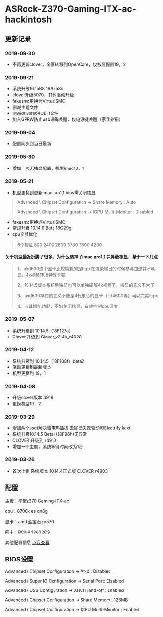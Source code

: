 
# ASRock-Z370-Gaming-ITX-ac-hackintosh

## 更新记录

###  2019-09-30
* 不再更新clover，全面转移到OpenCore，仅核显配置19，2

###  2019-09-21
* 系统升级10.15B8 19A558d
* clover升级5070，其他驱动升级
* fakesmc更换为VirtualSMC
* 删减主题文件
* 删减drivers64UEFI文件
* 加入GPRW防止usb设备唤醒，仅电源键唤醒（家里养猫）

###  2019-09-04
* 配置同步到当日最新

###  2019-05-30
* 增加一套无独显配置，机型imac18，1

###  2019-05-21
* 机型更换到更新imac pro1,1 bios需关闭核显

> Advanced \ Chipset Configuration → Share Memory : Auto
> 
> Advanced \ Chipset Configuration → IGPU Multi-Monitor : Disabled
> 

* fakesmc更换成VirtualSMC
* 常规升级 10.14.6 Beta 18G29g
* cpu变频优化 
> 6个档位 800 2400 2800 3700 3800 4200

#### 关于机型最近折腾了很多，为什么选择了imac pro1,1 并屏蔽核显，基于一下几点

> 1、uhd630这个显卡比较尴尬的是fcpx在渲染输出的时候参与加速并不明显、4k视频转场特效卡顿
> 
> 2、10.14.5版本系统后独显也可以单独硬解4k视频了，核显的意义不大了
> 
> 3、uhd630存在的意义不像是4代核心的显卡（hd4600等）可以完美fcpx
> 
> 4、与其增加功耗，不如关闭核显，有效控制cpu温度
> 

###  2019-05-07
* 系统升级到 10.14.5（18F127a）
* Clover 升级到 Clover_v2.4k_r4928

###  2019-04-12
* 系统升级到 10.14.5（18F108f）beta2
* 驱动更新到最新版本
* 机型更换到 19，1

### 2019-04-08
* 升级clover版本 4919
* 更换机型19，2

### 2019-03-29 
* 增加两个ssdt解决雷电热插拔 去除已失效驱动IOElectrify.kext
* 系统升级10.14.5 Beta1 (18F96h)无异常
* CLOVER 升级到 r4910
* 增加一个主题，系统等待时间改为1秒

### 2019-03-26 
* 首次上传 系统版本 10.14.4正式版 CLOVER r4903

## 配置

主板：华擎z370 Gaming-ITX-ac

cpu：8700k es qn8g

显卡：amd 蓝宝石 rx570

网卡：BCM943602CS

其他配置信息 [点我查看](https://github.com/fangf2018/ASRock-Z370-Gaming-ITX-ac-hackintosh/issues/1#issuecomment-489914538)

## BIOS设置

Advanced \ Chipset Configuration → Vt-d : Disabled

Advanced \ Super IO Configuration → Serial Port: Disabled

Advanced \ USB Configuration → XHCI Hand-off : Enabled

Advanced \ Chipset Configuration → Share Memory : 128MB

Advanced \ Chipset Configuration → IGPU Multi-Monitor : Enabled


